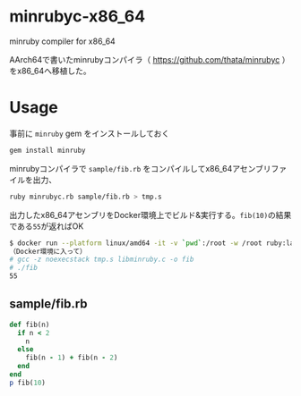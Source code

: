 # minrubyc-x86_64
minruby compiler for x86_64

AArch64で書いたminrubyコンパイラ（ https://github.com/thata/minrubyc ）をx86_64へ移植した。

# Usage

事前に `minruby` gem をインストールしておく

```sh
gem install minruby
```

minrubyコンパイラで `sample/fib.rb` をコンパイルしてx86_64アセンブリファイルを出力、

```sh
ruby minrubyc.rb sample/fib.rb > tmp.s
```

出力したx86_64アセンブリをDocker環境上でビルド&実行する。`fib(10)`の結果である`55`が返ればOK

```sh
$ docker run --platform linux/amd64 -it -v `pwd`:/root -w /root ruby:latest bash
（Docker環境に入って）
# gcc -z noexecstack tmp.s libminruby.c -o fib
# ./fib
55
```

## sample/fib.rb

```ruby
def fib(n)
  if n < 2
    n
  else
    fib(n - 1) + fib(n - 2)
  end
end
p fib(10)
```
